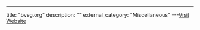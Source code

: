 ---
title: "bvsg.org"
description: ""
external_category: "Miscellaneous"
---[Visit Website](http://bvsg.org)

